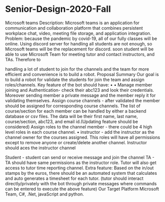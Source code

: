 # Senior-Design-2020-Fall
Microsoft teams Description: Microsoft teams is an application for communication and collaboration platform that combines persistent workplace chat, video, meeting file storage, and application integration.
Problem:
because the pandemic by covid-19, all of our fully classes
will be online. Using discord server for handling all students are not enough, so Microsoft teams will be the replacement for discord. soon student will be able to use Microsoft Team for meeting tutor and contact instructors, and TAs. Therefore to
  
 handling a lot of student to join for the channels and the team for more efficient and convenience is to build a robot.
Proposal Summary
Our goal is to build a robot for validate the students for join the team and assign roles/channels.
Key feature of the bot should have:
•
•
Manage member joining and Authentication- check their abc123 and look their credentials. Moreover sending member a private message and the member reply it for validating themselves.
Assign course channels - after validated the member should be assigned for corresponding course channels. The list of course/section for each member can be handled by either a backend database or csv files. The data will be their first name, last name, course/section, abc123, and email id.(Updating feature should be considered)
Assign roles to the channel member - there could be 4 high level roles in each course channel.
•
instructor - add the instructor as the channel owner for the courses assigned. This roles will have all permissions except to remove anyone or create/delete another channel. Instructor should aces the instructor channel

Student - student can send or receive message and join the channel
TA - TA should have same permissions as the instructor role.
Tutor will also get access to tutor time reporting channel.
Extra feature: Based on the in/out stamps by the euros, there should be an automated system that calculates and auto generates a timesheet for each tutor. (tutor should interact directly/privately with the bot through private messages where commands can be entered to execute the above feature)
Our Target Platform
Microsoft Team, C#, .Net, javaScript and python.
